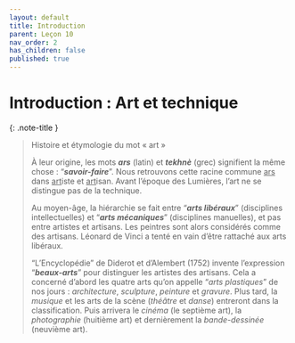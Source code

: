 ```yaml
---
layout: default
title: Introduction
parent: Leçon 10
nav_order: 2
has_children: false
published: true
---
```

# Introduction : Art et technique

{: .note-title }
> Histoire et étymologie du mot « art »
>
> À leur origine, les mots ***ars*** (latin) et ***tekhnè*** (grec) signifient la même chose : “***savoir-faire***”. Nous retrouvons cette racine commune <u>ars</u> dans <u>art</u>iste et <u>art</u>isan. Avant l’époque des Lumières, l’art ne se distingue pas de la technique. 
> 
> Au moyen-âge, la hiérarchie se fait entre “***arts libéraux***” (disciplines intellectuelles) et “***arts mécaniques***” (disciplines manuelles), et pas entre artistes et artisans. Les peintres sont alors considérés comme des artisans. Léonard de Vinci a tenté en vain d’être rattaché aux arts libéraux.   
> 
> “L’Encyclopédie” de Diderot et d’Alembert (1752) invente l’expression “***beaux-arts***” pour distinguer les artistes des artisans. Cela a concerné d’abord les quatre arts qu’on appelle “*arts plastiques*” de nos jours : *architecture*, *sculpture*, *peinture* et *gravure*. Plus tard, la *musique* et les arts de la scène (*théâtre* et *danse*) entreront dans la classification. Puis arrivera le *cinéma* (le septième art), la *photographie* (huitième art) et dernièrement la *bande-dessinée* (neuvième art).